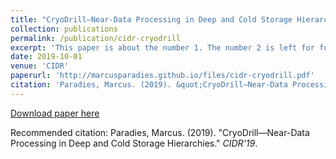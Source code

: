 ```yaml
---
title: "CryoDrill—Near-Data Processing in Deep and Cold Storage Hierarchies"
collection: publications
permalink: /publication/cidr-cryodrill
excerpt: 'This paper is about the number 1. The number 2 is left for future work.'
date: 2019-10-01
venue: 'CIDR'
paperurl: 'http://marcusparadies.github.io/files/cidr-cryodrill.pdf'
citation: 'Paradies, Marcus. (2019). &quot;CryoDrill—Near-Data Processing in Deep and Cold Storage Hierarchies.&quot;'
---
```


[Download paper here](http://marcusparadies.github.io/files/cidr-cryodrill.pdf)

Recommended citation: Paradies, Marcus. (2019). "CryoDrill—Near-Data Processing in Deep and Cold Storage Hierarchies." <i>CIDR'19</i>.
